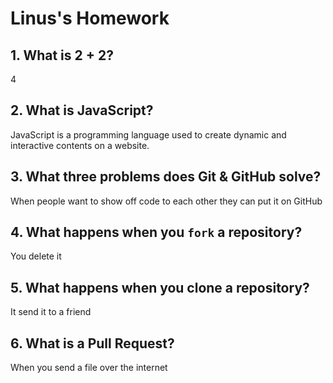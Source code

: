 # Linus's Homework

## 1. What is 2 + 2?

4

## 2. What is JavaScript?

JavaScript is a programming language used to create dynamic and interactive contents on a website.

## 3. What three problems does Git & GitHub solve?

When people want to show off code to each other they can put it on GitHub

## 4. What happens when you `fork` a repository?

You delete it

## 5. What happens when you clone a repository?

It send it to a friend

## 6. What is a Pull Request?

When you send a file over the internet
